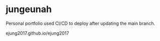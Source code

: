 # jungeunah
Personal portfolio
used CI/CD to deploy after updating the main branch. 

ejung2017.github.io/ejung2017

